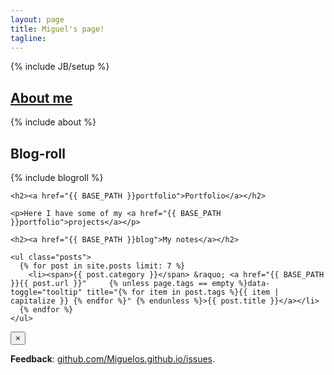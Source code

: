 ```yaml
---
layout: page
title: Miguel's page!
tagline: 
---
```

{% include JB/setup %}

<div class="row-flow">
  <div class="span8">
    <h2><a href="{{ BASE_PATH }}about">About me</a></h2>
    {% include about %}
  </div>

  <div class="span4">
    <h2>Blog-roll</h2>
    {% include blogroll %}

    <h2><a href="{{ BASE_PATH }}portfolio">Portfolio</a></h2>

    <p>Here I have some of my <a href="{{ BASE_PATH }}portfolio">projects</a></p>

    <h2><a href="{{ BASE_PATH }}blog">My notes</a></h2>

    <ul class="posts">
      {% for post in site.posts limit: 7 %}
        <li><span>{{ post.category }}</span> &raquo; <a href="{{ BASE_PATH }}{{ post.url }}"     {% unless page.tags == empty %}data-toggle="tooltip" title="{% for item in post.tags %}{{ item | capitalize }} {% endfor %}" {% endunless %}>{{ post.title }}</a></li> 
      {% endfor %}
    </ul>
  </div>

  <div class="span">
    <div class="alert alert-block alert-info">
      <button type="button" class="close" data-dismiss="alert">&times;</button>
      <p><strong>Feedback</strong>: <a href="https://github.com/Miguelos/miguelos.github.io/issues"> github.com/Miguelos.github.io/issues</a>.</p>
    </div>
  </div>
</div>

